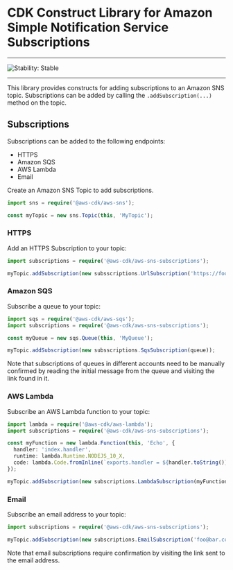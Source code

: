 # CDK Construct Library for Amazon Simple Notification Service Subscriptions
<!--BEGIN STABILITY BANNER-->

---

![Stability: Stable](https://img.shields.io/badge/stability-Stable-success.svg?style=for-the-badge)


---
<!--END STABILITY BANNER-->

This library provides constructs for adding subscriptions to an Amazon SNS topic.
Subscriptions can be added by calling the `.addSubscription(...)` method on the topic.

## Subscriptions

Subscriptions can be added to the following endpoints:

* HTTPS
* Amazon SQS
* AWS Lambda
* Email

Create an Amazon SNS Topic to add subscriptions.

```ts
import sns = require('@aws-cdk/aws-sns');

const myTopic = new sns.Topic(this, 'MyTopic');
```

### HTTPS

Add an HTTPS Subscription to your topic:

```ts
import subscriptions = require('@aws-cdk/aws-sns-subscriptions');

myTopic.addSubscription(new subsscriptions.UrlSubscription('https://foobar.com/'));
```

### Amazon SQS

Subscribe a queue to your topic:

```ts
import sqs = require('@aws-cdk/aws-sqs');
import subscriptions = require('@aws-cdk/aws-sns-subscriptions');

const myQueue = new sqs.Queue(this, 'MyQueue');

myTopic.addSubscription(new subsscriptions.SqsSubscription(queue));
```

Note that subscriptions of queues in different accounts need to be manually confirmed by
reading the initial message from the queue and visiting the link found in it.

### AWS Lambda

Subscribe an AWS Lambda function to your topic:

```ts
import lambda = require('@aws-cdk/aws-lambda');
import subscriptions = require('@aws-cdk/aws-sns-subscriptions');

const myFunction = new lambda.Function(this, 'Echo', {
  handler: 'index.handler',
  runtime: lambda.Runtime.NODEJS_10_X,
  code: lambda.Code.fromInline(`exports.handler = ${handler.toString()}`)
});

myTopic.addSubscription(new subscriptions.LambdaSubscription(myFunction));
```

### Email

Subscribe an email address to your topic:

```ts
import subscriptions = require('@aws-cdk/aws-sns-subscriptions');

myTopic.addSubscription(new subscriptions.EmailSubscription('foo@bar.com'));
```

Note that email subscriptions require confirmation by visiting the link sent to the
email address.
